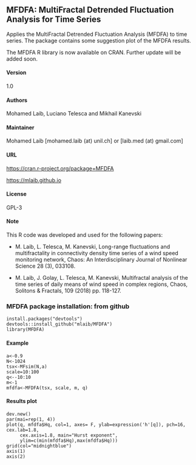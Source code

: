 ## MFDFA: MultiFractal Detrended Fluctuation Analysis for Time Series
Applies the MultiFractal Detrended Fluctuation Analysis (MFDFA) to time series. The package contains some suggestion plot of the MFDFA results.

The MFDFA R library is now available on CRAN. Further update will be added soon.

#### Version 
1.0

#### Authors 
Mohamed Laib, Luciano Telesca and Mikhail Kanevski

#### Maintainer
Mohamed Laib [mohamed.laib (at) unil.ch] or 
             [laib.med (at) gmail.com]

#### URL
https://cran.r-project.org/package=MFDFA

https://mlaib.github.io

#### License
GPL-3

#### Note
This R code was developed and used for the following papers:
  
 * M. Laib, L. Telesca, M. Kanevski, Long-range fluctuations and multifractality in connectivity density time series of a wind speed monitoring network, Chaos: An Interdisciplinary Journal of Nonlinear Science 28 (3), 033108.
   
 * M. Laib, J. Golay, L. Telesca, M. Kanevski, Multifractal analysis of the time series of daily means of wind speed in complex regions, Chaos, Solitons & Fractals, 109 (2018) pp. 118-127.

### MFDFA package installation: from github 
```{r}
install.packages("devtools")
devtools::install_github("mlaib/MFDFA")
library(MFDFA)
```

#### Example 
```{r}
a<-0.9
N<-1024
tsx<-MFsim(N,a)
scale=10:100
q<--10:10
m<-1
mfdfa<-MFDFA(tsx, scale, m, q)
```

#### Results plot 
```{r}
dev.new()
par(mai=rep(1, 4))
plot(q, mfdfa$Hq, col=1, axes= F, ylab=expression('h'[q]), pch=16, cex.lab=1.8,
     cex.axis=1.8, main="Hurst exponent",
     ylim=c(min(mfdfa$Hq),max(mfdfa$Hq)))
grid(col="midnightblue")
axis(1)
axis(2)
```
